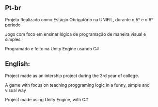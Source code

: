 ## Pt-br
Projeto Realizado como Estágio Obrigatório na UNIFIL, durante o 5° e o 6° período

Jogo com foco em ensinar lógica de programação de maneira visual e simples.

Programado e feito na Unity Engine usando C#

## English:
Project made as an intership project during the 3rd year of college.

A game with focus on teaching proggraming logic in a funny, simple and visual way

Project made using Unity Engine, with C#
